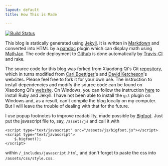 ```yaml
---
layout: default
title: How This is Made

---
```


[![Build Status](https://travis-ci.org/Ninnat/ninnat.github.io.svg?branch=dev)](https://travis-ci.org/Ninnat/ninnat.github.io)

This blog is statically generated using [Jekyll](https://github.com/mojombo/jekyll).
It is written in [Markdown](http://daringfireball.net/projects/markdown/) and converted into HTML by a [pandoc](http://pandoc.org/) plugin which can display math using [MathJax](https://www.mathjax.org/).
The code deployment to [Github](https://github.com/ninnat/ninnat.github.io) is done automatically by [Travis-CI](http://travis-ci.org) and rake.

The source code for this blog was forked from Xiaodong Qi's Git [repository](https://github.com/i2000s/i2000s.github.io), which in turns modified from
[Carl Boettiger](http://carlboettiger.info)'s and [David Ketcheson](http://davidketcheson.info)'s websites. Please feel free to fork it for your own use.
The instruction to install dependencies and modify the source code can be found on Xiaodong Qi's [website](http://i2000s.github.io/README.html).
On Windows, you can follow the instruction [here](http://jekyll-windows.juthilo.com/1-ruby-and-devkit/) to install Ruby and Jekyll. 
I have not been able to install the `gsl` plugin on Windows and, as a result, can't compile the blog locally on my computer. But I will leave the trouble of dealing with that for the future.

I use popup footnotes to improve readability, made possible by [Bigfoot](http://www.bigfootjs.com/). Just put the javascript file to, say, `/assets/js`  and call it with
```
<script type="text/javascript" src="/assets/js/bigfoot.js"></script>
<script type="text/javascript">
	$.bigfoot();	
</script>
``` 
within `/_includes/javascript.html`, and don't forget to paste the css into `/assets/css/style.css`.
